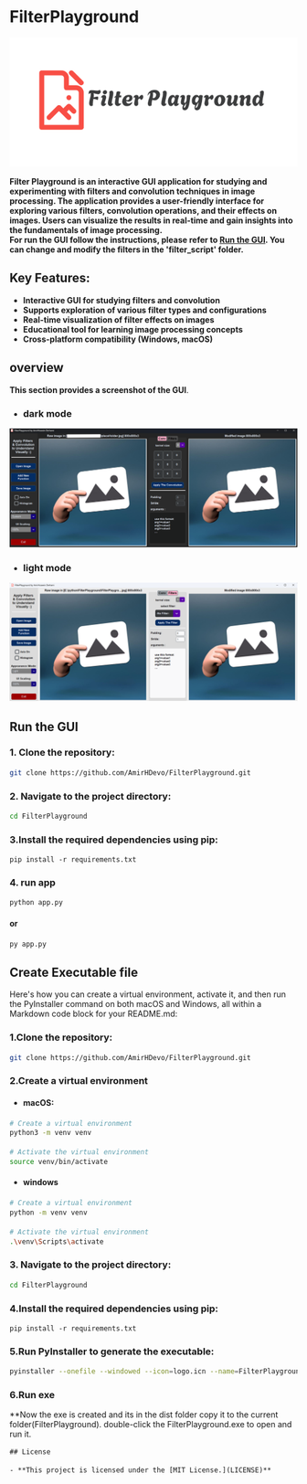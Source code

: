 # FilterPlayground

![Header Image](header_thumbnail.png)

<strong>Filter Playground is an interactive GUI application for studying and experimenting
with filters and convolution techniques in image processing. The application provides
a user-friendly interface for exploring various filters, convolution operations,
and their effects on images. Users can visualize the results in real-time and gain insights into the fundamentals of
image processing.<br>
For run the GUI follow the instructions, please refer to [Run the GUI](#run-the-gui).
You can change and modify the filters in the 'filter_script' folder.
</strong>

## Key Features:

- **Interactive GUI for studying filters and convolution**
- **Supports exploration of various filter types and configurations**
- **Real-time visualization of filter effects on images**
- **Educational tool for learning image processing concepts**
- **Cross-platform compatibility (Windows, macOS)**

## overview

**This section provides a screenshot of the GUI**.

- ### dark mode

![screenshot1.png](screenshot1.png)

- ### light mode

![screenshot2.png](screenshot2.png)

## Run the GUI

### 1. Clone the repository:

```bash
git clone https://github.com/AmirHDevo/FilterPlayground.git
``` 

### 2. Navigate to the project directory:

```bash 
cd FilterPlayground
```

### 3.Install the required dependencies using pip:

```
pip install -r requirements.txt
```

### 4. run app

```bash 
python app.py
```

#### or

```bash
py app.py
```

## Create Executable file
 
Here's how you can create a virtual environment, activate it, and then run the PyInstaller command on both macOS and 
Windows, all within a Markdown code block for your README.md:
### 1.Clone the repository:

```bash
git clone https://github.com/AmirHDevo/FilterPlayground.git
```

### 2.Create a virtual environment
- #### macOS:
```bash 
# Create a virtual environment
python3 -m venv venv

# Activate the virtual environment
source venv/bin/activate
```
- #### windows
```bash
# Create a virtual environment
python -m venv venv

# Activate the virtual environment
.\venv\Scripts\activate
```


### 3. Navigate to the project directory:

```bash 
cd FilterPlayground
```

### 4.Install the required dependencies using pip:

```
pip install -r requirements.txt
```

### 5.Run PyInstaller to generate the executable:
```bash
pyinstaller --onefile --windowed --icon=logo.icn --name=FilterPlayground app.py
```
### 6.Run exe
**Now the exe is created and its in the dist folder copy it to the current folder(FilterPlayground).
double-click the FilterPlayground.exe to open and run it.
```
## License

- **This project is licensed under the [MIT License.](LICENSE)**
